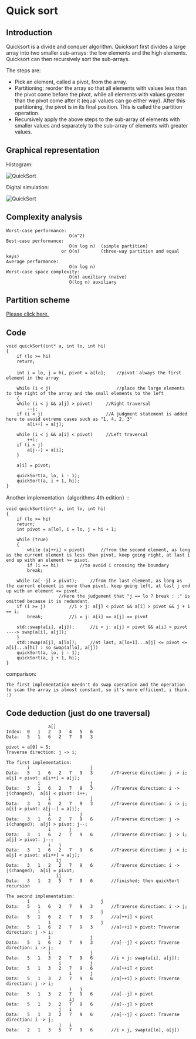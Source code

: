 # Quick sort
## Introduction

Quicksort is a divide and conquer algorithm. Quicksort first divides a large array into two smaller sub-arrays: the low elements and the high elements. Quicksort can then recursively sort the sub-arrays.

The steps are:
* Pick an element, called a pivot, from the array.
* Partitioning: reorder the array so that all elements with values less than the pivot come before the pivot, while all elements with values greater than the pivot come after it (equal values can go either way). After this partitioning, the pivot is in its final position. This is called the partition operation.
* Recursively apply the above steps to the sub-array of elements with smaller values and separately to the sub-array of elements with greater values.

## Graphical representation

Histogram:

![QuickSort](https://github.com/ToyoBai/Algorithm/blob/master/Sorting%20Algorithm/Sorting%20Algorithm%20Image/QuickSort1.gif?raw=true "QuickSort")

Digital simulation:

![QuickSort](https://github.com/ToyoBai/Algorithm/blob/master/Sorting%20Algorithm/Sorting%20Algorithm%20Image/QuickSort2.png?raw=true "QuickSort")

## Complexity analysis
    Worst-case performance:
                            O(n^2)
    Best-case performance:
                            O(n log n)  (simple partition)
                         or O(n)        (three-way partition and equal keys)
    Average performance:
                            O(n log n)
    Worst-case space complexity:
                            O(n) auxiliary (naive)
                            O(log n) auxiliary
## Partition scheme
[Please click here.](https://en.wikipedia.org/wiki/Quicksort "wikipedia")
        
## Code
	void quickSort(int* a, int lo, int hi)
	{
	    if (lo >= hi)
		return;
			
	    int i = lo, j = hi, pivot = a[lo];    //pivot：always the first element in the array

	    while (i < j)                         //place the large elements to the right of the array and the small elements to the left
	    {
		while (i < j && a[j] > pivot)     //Right traversal
		    --j;
		if (i < j)                        //A judgment statement is added here to avoid extreme cases such as "1, 4, 2, 3"
		    a[i++] = a[j];

		while (i < j && a[i] < pivot)     //Left traversal
		    ++i;
		if (i < j)
		    a[j--] = a[i];
	    }

	    a[i] = pivot;

	    quickSort(a, lo, i - 1);
	    quickSort(a, i + 1, hi);
	}	
Another implementation（algorithms 4th edition）:

	void quickSort(int* a, int lo, int hi)
	{
	    if (lo >= hi) 
		return;
	    int pivot = a[lo], i = lo, j = hi + 1;

	    while (true)
	    {	
	        while (a[++i] < pivot)		//from the second element, as long as the current element is less than pivot, keep going right, at last i end up with an element >= pivot.
		    if (i == hi)		//to avoid i crossing the boundary
			break;

		while (a[--j] > pivot);		//from the last element, as long as the current element is more than pivot, keep going left, at last j end up with an element <= pivot. 
						//Here the judgement that "j == lo ? break : ;" is omitted because it is redundant.
		if (i >= j)			//i > j: a[j] < pivot && a[i] > pivot && j + 1 == i;
		    break;			//i = j: a[i] == a[j] == pivot

		std::swap(a[i], a[j]);		//i < j: a[j] < pivot && a[i] > pivot ----> swap(a[i], a[j]);
	    }
	    std::swap(a[j], a[lo]);		//at last, a[lo+1]...a[j] <= pivot <= a[i]...a[hi] : so swap(a[lo], a[j])
	    quickSort(a, lo, j - 1);
	    quickSort(a, j + 1, hi);
	}
comparison:

	The first implementation needn't do swap operation and the operation to scan the array is almost constant, so it's more efficient, i think. :)
	
## Code deduction (just do one traversal)
                    a[]
    Index:  0   1   2   3   4   5   6
    Data:   5   1   6   2   7   9   3
     
    pivot = a[0] = 5;   
    Traverse direction: j -> i;
    
	The first implementation:
            i                       j
    Data:   5   1   6   2   7   9   3       //Traverse direction: j -> i;		a[j] < pivot: a[i++] = a[j];  
                i                   j
    Data:   3   1   6   2   7   9   3       //Traverse direction: i -> j(changed);	a[i] < pivot: i++;
                    i               j
    Data:   3   1   6   2   7   9   3       //Traverse direction: i -> j;		a[i] > pivot: a[j--] = a[i];
                    i           j
    Data:   3   1   6   2   7   9   6       //Traverse direction: j -> i(changed);	a[j] > pivot: j--;
                    i       j
    Data:   3   1   6   2   7   9   6       //Traverse direction: j -> i;		a[j] > pivot: j--;
                    i   j
    Data:   3   1   6   2   7   9   6       //Traverse direction: j -> i;		a[j] < pivot: a[i++] = a[j];
                       ij
    Data:   3   1   2   2   7   9   6       //Traverse direction: i -> j(changed);	a[i] = pivot;
                       ij
    Data:   3   1   2   5   7   9   6       //finished; then quickSort recursion
	
	The second implementation:
	        i                       	j
    Data:   5   1   6   2   7   9   3		//Traverse direction: i -> j;	
	        	i                       j
    Data:   5   1   6   2   7   9   3		//a[++i] < pivot
	        		i                   j
    Data:   5   1   6   2   7   9   3		//a[++i] > pivot: Traverse direction: j -> i;
	        		i               j
    Data:   5   1   6   2   7   9   3		//a[--j] < pivot: Traverse direction: i -> j;
	        		i               j
    Data:   5   1   3   2   7   9   6		//i < j: swap(a[i], a[j]);
	        			i           j
    Data:   5   1   3   2   7   9   6		//a[++i] < pivot
	        				i       j
    Data:   5   1   3   2   7   9   6		//a[++i] > pivot: Traverse direction: j -> i;
	        				i   j
    Data:   5   1   3   2   7   9   6		//a[--j] > pivot
	        				ij
    Data:   5   1   3   2   7   9   6		//a[--j] > pivot
	        			j	i
    Data:   5   1   3   2   7   9   6		//a[--j] < pivot: Traverse direction: i -> j;
	        			j	i
    Data:   2   1   3   5   7   9   6		//i > j, swap(a[lo], a[j])
